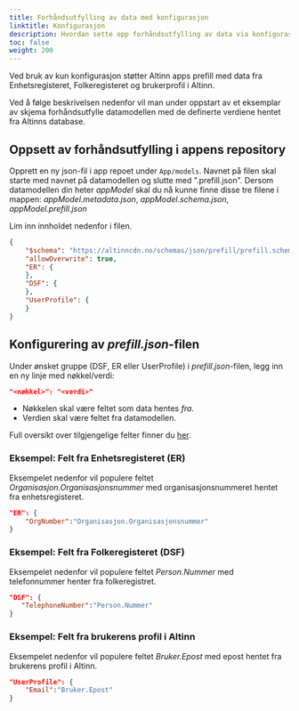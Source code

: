 ```yaml
---
title: Forhåndsutfylling av data med konfigurasjon
linktitle: Konfigurasjon
description: Hvordan sette opp forhåndsutfylling av data via konfigurasjonsfil.
toc: false
weight: 200
---
```


Ved bruk av kun konfigurasjon støtter Altinn apps prefill med data fra Enhetsregisteret, Folkeregisteret og 
brukerprofil i Altinn.

Ved å følge beskrivelsen nedenfor vil man under oppstart av et eksemplar av skjema forhåndsutfylle datamodellen med
de definerte verdiene hentet fra Altinns database.

## Oppsett av forhåndsutfylling i appens repository

Opprett en ny json-fil i app repoet under `App/models`.
Navnet på filen skal starte med navnet på datamodellen og slutte med ".prefill.json".
Dersom datamodellen din heter _appModel_ skal du nå kunne finne disse tre filene i mappen:
_appModel.metadata.json_, _appModel.schema.json_, _appModel.prefill.json_

Lim inn innholdet nedenfor i filen.

```json
{
    "$schema": "https://altinncdn.no/schemas/json/prefill/prefill.schema.v1.json",
    "allowOverwrite": true,
    "ER": {
    },
    "DSF": {
    },
    "UserProfile": {
    }
}
```

## Konfigurering av _prefill.json_-filen

Under ønsket gruppe (DSF, ER eller UserProfile) 
i _prefill.json_-filen, legg inn en ny linje med nøkkel/verdi:

```json
"<nøkkel>": "<verdi>"
```

- Nøkkelen skal være feltet som data hentes _fra_.
- Verdien skal være feltet fra datamodellen.

Full oversikt over tilgjengelige felter finner du [her](../../../../reference/data/prefill).

### Eksempel: Felt fra Enhetsregisteret (ER)

Eksempelet nedenfor vil populere feltet _Organisasjon.Organisasjonsnummer_ med organisasjonsnummeret 
hentet fra enhetsregisteret.

```json
"ER": {
    "OrgNumber":"Organisasjon.Organisasjonsnummer"
}
```

### Eksempel: Felt fra Folkeregisteret (DSF)

Eksempelet nedenfor vil populere feltet _Person.Nummer_ med telefonnummer henter fra folkeregistret.

 ```json
"DSF": {
    "TelephoneNumber":"Person.Nummer"
}
```

### Eksempel: Felt fra brukerens profil i Altinn

Eksempelet nedenfor vil populere feltet _Bruker.Epost_ med epost hentet fra brukerens profil i Altinn.

```json
"UserProfile": {
    "Email":"Bruker.Epost"
}
```
